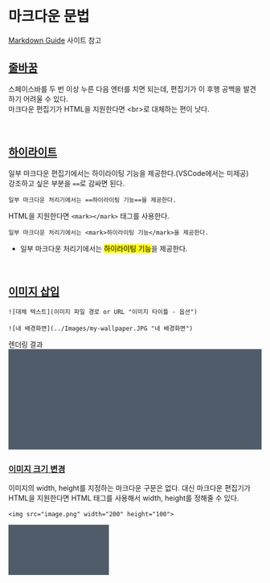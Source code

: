 # 마크다운 문법
[Markdown Guide](https://www.markdownguide.org/) 사이트 참고

## [줄바꿈](https://www.markdownguide.org/basic-syntax/#line-breaks)
스페이스바를 두 번 이상 누른 다음 엔터를 치면 되는데, 편집기가 이 후행 공백을 발견하기 어려울 수 있다.  
마크다운 편집기가 HTML을 지원한다면 \<br>로 대체하는 편이 낫다.

<br>

## [하이라이트](https://www.markdownguide.org/extended-syntax/#highlight)
일부 마크다운 편집기에서는 하이라이팅 기능을 제공한다.(VSCode에서는 미제공)<br>
강조하고 싶은 부분을 `==`로 감싸면 된다.<br>
```
일부 마크다운 처리기에서는 ==하이라이팅 기능==을 제공한다.
```

HTML을 지원한다면 `<mark></mark>` 태그를 사용한다.
```
일부 마크다운 처리기에서는 <mark>하이라이팅 기능</mark>을 제공한다.
```
- 일부 마크다운 처리기에서는 <mark>하이라이팅 기능</mark>을 제공한다. 

<br>

## [이미지 삽입](https://www.markdownguide.org/basic-syntax/#images-1)
```
![대체 텍스트](이미지 파일 경로 or URL "이미지 타이틀 - 옵션")

![내 배경화면](../Images/my-wallpaper.JPG "내 배경화면")
```
렌더링 결과
![내 배경화면](../Images/my-wallpaper.JPG "내 배경화면")

### [이미지 크기 변경](https://www.markdownguide.org/hacks/#image-size)
이미지의 width, height를 지정하는 마크다운 구문은 없다. 대신 마크다운 편집기가 HTML을 지원한다면 HTML 태그를 사용해서 width, height를 정해줄 수 있다.
```
<img src="image.png" width="200" height="100">
```
<img src="../Images/my-wallpaper.JPG" width="200" height="100">

